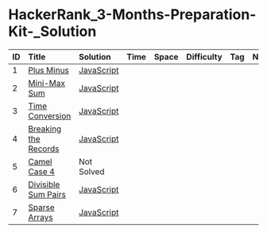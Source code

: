 # HackerRank_3-Months-Preparation-Kit-_Solution
| ID |   Title     |  Solution  | Time | Space  | Difficulty  | Tag  |  Note |
| :-------- | :------- | :--------  |  :----------  |  :----------- |  :----------  |  :----------  |  :----------- |
| 1      |    [Plus Minus](https://www.hackerrank.com/challenges/three-month-preparation-kit-plus-minus/problem?isFullScreen=true&h_l=interview&playlist_slugs%5B%5D=preparation-kits&playlist_slugs%5B%5D=three-month-preparation-kit&playlist_slugs%5B%5D=three-month-week-one)    |[JavaScript](https://github.com/Avinash-web3/HackerRank_3-Months-Preparation-Kit-_Solution_in_JavaScript/blob/main/HackerRank/PlusMinus.js)  
| 2      |  [Mini-Max Sum](https://www.hackerrank.com/challenges/three-month-preparation-kit-mini-max-sum/problem?isFullScreen=true&h_l=interview&playlist_slugs%5B%5D=preparation-kits&playlist_slugs%5B%5D=three-month-preparation-kit&playlist_slugs%5B%5D=three-month-week-one)    | [JavaScript](https://github.com/Avinash-web3/HackerRank_3-Months-Preparation-Kit-_Solution_in_JavaScript/blob/main/HackerRank/Mini-MaxSum.js) 
| 3      |   [Time Conversion](https://www.hackerrank.com/challenges/three-month-preparation-kit-time-conversion/problem?isFullScreen=true&h_l=interview&playlist_slugs%5B%5D=preparation-kits&playlist_slugs%5B%5D=three-month-preparation-kit&playlist_slugs%5B%5D=three-month-week-one) |[JavaScript](https://github.com/Avinash-web3/HackerRank_3-Months-Preparation-Kit-_Solution_in_JavaScript/blob/main/HackerRank/TimeConversion.js)
|  4    | [Breaking the Records](https://www.hackerrank.com/challenges/three-month-preparation-kit-breaking-best-and-worst-records/problem?isFullScreen=true&h_l=interview&playlist_slugs%5B%5D=preparation-kits&playlist_slugs%5B%5D=three-month-preparation-kit&playlist_slugs%5B%5D=three-month-week-one) | [JavaScript](https://github.com/Avinash-web3/HackerRank_3-Months-Preparation-Kit-_Solution_in_JavaScript/blob/main/HackerRank/BreakingtheRecords.js)
|  5    | [Camel Case 4](https://www.hackerrank.com/challenges/three-month-preparation-kit-camel-case/problem?isFullScreen=true&h_l=interview&playlist_slugs%5B%5D=preparation-kits&playlist_slugs%5B%5D=three-month-preparation-kit&playlist_slugs%5B%5D=three-month-week-one) | Not Solved
|  6    | [Divisible Sum Pairs](https://www.hackerrank.com/challenges/three-month-preparation-kit-divisible-sum-pairs/problem?isFullScreen=true&h_l=interview&playlist_slugs%5B%5D=preparation-kits&playlist_slugs%5B%5D=three-month-preparation-kit&playlist_slugs%5B%5D=three-month-week-one) | [JavaScript](https://github.com/Avinash-web3/HackerRank_3-Months-Preparation-Kit-_Solution_in_JavaScript/blob/main/HackerRank/DivisibleSumPairs.js)
|  7    |  [Sparse Arrays](https://www.hackerrank.com/challenges/three-month-preparation-kit-sparse-arrays/problem?isFullScreen=true&h_l=interview&playlist_slugs%5B%5D=preparation-kits&playlist_slugs%5B%5D=three-month-preparation-kit&playlist_slugs%5B%5D=three-month-week-one) | [JavaScript](https://github.com/Avinash-web3/HackerRank_3-Months-Preparation-Kit-_Solution_in_JavaScript/blob/main/HackerRank/SparseArrays.js)
